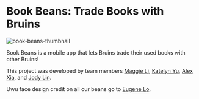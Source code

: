 # Book Beans: Trade Books with Bruins

![book-beans-thumbnail](https://user-images.githubusercontent.com/44387428/163710241-f2cdfb8c-e67f-4c83-8d3d-1981a655804c.png)

Book Beans is a mobile app that lets Bruins trade their used books with other Bruins!

This project was developed by team members [Maggie Li](https://github.com/maggieelli), [Katelyn Yu](https://github.com/katelynsyu), [Alex Xia](https://github.com/khxia), and [Jody Lin](https://github.com/jodymlin).


Uwu face design credit on all our beans go to [Eugene Lo](https://github.com/euglo).

